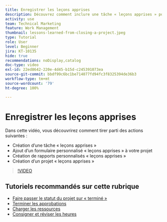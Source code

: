 ```yaml
---
title: Enregistrer les leçons apprises
description: Découvrez comment inclure une tâche « leçons apprises » pour identifier ce qui s’est bien passé et ce qui peut être amélioré la prochaine fois.
activity: use
team: Technical Marketing
feature: Work Management
thumbnail: lessons-learned-from-closing-a-project.jpeg
type: Tutorial
role: User
level: Beginner
jira: KT-10135
hide: true
recommendations: noDisplay,catalog
doc-type: video
exl-id: 22ed8642-220e-4d45-b15d-c245391073ea
source-git-commit: bbdf99c6bc1be714077fd94fc3f8325394de36b3
workflow-type: tm+mt
source-wordcount: '79'
ht-degree: 100%

---
```


# Enregistrer les leçons apprises

Dans cette vidéo, vous découvrirez comment tirer parti des actions suivantes :

* Création d’une tâche « leçons apprises »
* Ajout d’un formulaire personnalisé « leçons apprises » à votre projet
* Création de rapports personnalisés « leçons apprises »
* Création d’un projet « leçons apprises »

>[!VIDEO](https://video.tv.adobe.com/v/3441014/?quality=12&learn=on&enablevpops=1&captions=fre_fr)

## Tutoriels recommandés sur cette rubrique

* [Faire passer le statut du projet sur « terminé »](/help/manage-work/projects/change-the-project-status.md)
* [Terminer les approbations](/help/manage-work/close-a-project/complete-approvals.md)
* [Charger les ressources](/help/manage-work/close-a-project/upload-assets.md)
* [Consigner et réviser les heures](/help/manage-work/close-a-project/log-and-review-hours.md)
